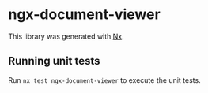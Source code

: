 # ngx-document-viewer

This library was generated with [Nx](https://nx.dev).

## Running unit tests

Run `nx test ngx-document-viewer` to execute the unit tests.
